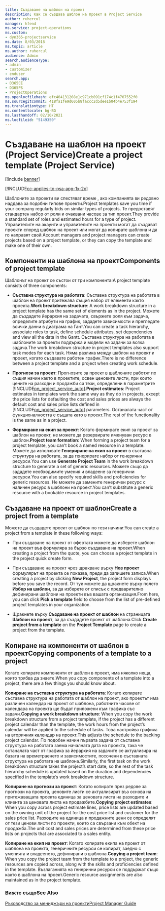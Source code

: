 ```yaml
---
title: Създаване на шаблон на проект
description: Как се създава шаблон на проект в Project Service
author: ruhercul
manager: kfend
ms.service: project-operations
ms.custom:
- dyn365-projectservice
ms.date: 8/03/2018
ms.topic: article
ms.author: ruhercul
audience: Admin
search.audienceType:
- admin
- customizer
- enduser
search.app:
- D365CE
- D365PS
- ProjectOperations
ms.openlocfilehash: efc404131208e1c971cb091cf174c1f4707552f0
ms.sourcegitcommit: 418fa1fe9d605b8faccc2d5dee1b04b4e753f194
ms.translationtype: HT
ms.contentlocale: bg-BG
ms.lasthandoff: 02/10/2021
ms.locfileid: "5149350"
---
```

# <a name="create-a-project-template-project-service"></a><span data-ttu-id="6bb1f-103">Създаване на шаблон на проект (Project Service)</span><span class="sxs-lookup"><span data-stu-id="6bb1f-103">Create a project template (Project Service)</span></span>

[!include [banner](../includes/psa-now-project-operations.md)]

[!INCLUDE[cc-applies-to-psa-app-1x-2x](../includes/cc-applies-to-psa-app-1x-2x.md)]

<span data-ttu-id="6bb1f-104">Шаблоните за проекти ви спестяват време , ако компанията ви редовно наддава за подобни типове проекти.</span><span class="sxs-lookup"><span data-stu-id="6bb1f-104">Project templates save you time if your company regularly bids on similar types of projects.</span></span> <span data-ttu-id="6bb1f-105">Те предоставят стандартен набор от роли и очаквани часове за тип проект.</span><span class="sxs-lookup"><span data-stu-id="6bb1f-105">They provide a standard set of roles and estimated hours for a type of project.</span></span> <span data-ttu-id="6bb1f-106">Управителите на акаунти и управителите на проекти могат да създават проекти според шаблон на проект или могат да копирате шаблона и да го направят свой.</span><span class="sxs-lookup"><span data-stu-id="6bb1f-106">Account managers and project managers can create projects based on a project template, or they can copy the template and make one of their own.</span></span>  
  
## <a name="components-of-project-template"></a><span data-ttu-id="6bb1f-107">Компоненти на шаблона на проект</span><span class="sxs-lookup"><span data-stu-id="6bb1f-107">Components of project template</span></span>
 <span data-ttu-id="6bb1f-108">Шаблонът на проект се състои от три компонента:</span><span class="sxs-lookup"><span data-stu-id="6bb1f-108">A project template consists of three components:</span></span>  
  
- <span data-ttu-id="6bb1f-109">**Съставна структура на работата**: Съставна структура на работата в шаблон на проект притежава същия набор от елементи както проекта.</span><span class="sxs-lookup"><span data-stu-id="6bb1f-109">**Work breakdown structure**: A work breakdown structure in a project template has the same set of elements as in the project.</span></span> <span data-ttu-id="6bb1f-110">Можете да създадете йерархия на задачата, свържете роля към задача, определите атрибути на график, зададете зависимости и прегледате всички данни в диаграма на Гант.</span><span class="sxs-lookup"><span data-stu-id="6bb1f-110">You can create a task hierarchy, associate roles to task, define schedule attributes, set dependencies and view all the data in the Gantt.</span></span> <span data-ttu-id="6bb1f-111">Съставна структура на работата в шаблоните за проекти поддържа и модели на задачи за всяка задача.</span><span class="sxs-lookup"><span data-stu-id="6bb1f-111">The work breakdown structure in project templates also support task modes for each task.</span></span> <span data-ttu-id="6bb1f-112">Няма разлика между шаблон на проект и проект, когато създавате работен график.</span><span class="sxs-lookup"><span data-stu-id="6bb1f-112">There is no difference between a project template and a project when creating work schedule.</span></span>  
  
- <span data-ttu-id="6bb1f-113">**Прогнози за проект**: Прогнозите за проект в шаблоните работят по същия начин както в проектите, освен ценовите листи, при които цените на разходи и продажби са тези, определени в параметрите [!INCLUDE[pn_project_service_auto](../includes/pn-project-service-auto.md)].</span><span class="sxs-lookup"><span data-stu-id="6bb1f-113">**Project estimates**: Project estimates in templates work the same way as they do in projects, except the price lists for defaulting the cost and sales prices are always the default cost and sales price lists defined in [!INCLUDE[pn_project_service_auto](../includes/pn-project-service-auto.md)] parameters.</span></span> <span data-ttu-id="6bb1f-114">Останалата част от функционалността е същата като в проект.</span><span class="sxs-lookup"><span data-stu-id="6bb1f-114">The rest of the functionality is the same as in a project.</span></span>  
  
- <span data-ttu-id="6bb1f-115">**Формиране на екип за проект**: Когато формирате екип за проект за шаблон на проект, не можете да резервирате именуван ресурс в шаблон.</span><span class="sxs-lookup"><span data-stu-id="6bb1f-115">**Project team formation**: When forming a project team for a project template, you can’t book a named resource in a template.</span></span> <span data-ttu-id="6bb1f-116">Можете да използвате **Генериране на екип за проект** в съставна структура на работата, за да генерирате набор от генерични ресурси.</span><span class="sxs-lookup"><span data-stu-id="6bb1f-116">You can use **Generate Project Team** in the work breakdown structure to generate a set of generic resources.</span></span> <span data-ttu-id="6bb1f-117">Можете също да зададете необходимите умения и владеене за генерични ресурси.</span><span class="sxs-lookup"><span data-stu-id="6bb1f-117">You can also specify required skills and proficiencies for generic resources.</span></span> <span data-ttu-id="6bb1f-118">Не можете да замените генеричен ресурс с наличен ресурс в шаблони на проект.</span><span class="sxs-lookup"><span data-stu-id="6bb1f-118">You can’t substitute a generic resource with a bookable resource in project templates.</span></span>  
  
## <a name="create-a-project-from-a-template"></a><span data-ttu-id="6bb1f-119">Създаване на проект от шаблон</span><span class="sxs-lookup"><span data-stu-id="6bb1f-119">Create a project from a template</span></span>  
 <span data-ttu-id="6bb1f-120">Можете да създадете проект от шаблон по тези начини:</span><span class="sxs-lookup"><span data-stu-id="6bb1f-120">You can create a project from a template in these following ways:</span></span>  
  
-   <span data-ttu-id="6bb1f-121">При създаване на проект от офертата можете да изберете шаблон на проект във формуляра за бързо създаване на проект.</span><span class="sxs-lookup"><span data-stu-id="6bb1f-121">When creating a project from the quote, you can choose a project template in the project quick create form.</span></span>  
  
-   <span data-ttu-id="6bb1f-122">При създаване на проект чрез щракване върху **Нов проект** формулярът на проекта се показва, преди да запишете записа.</span><span class="sxs-lookup"><span data-stu-id="6bb1f-122">When creating a project by clicking **New Project**, the project form displays before you save the record.</span></span> <span data-ttu-id="6bb1f-123">От тук можете да щракнете върху полето **Избор на шаблон**, за да изберете от списък с предварително дефинирани шаблони на проекти във вашата организация.</span><span class="sxs-lookup"><span data-stu-id="6bb1f-123">From here, you can click **Pick a template** field to choose from the list of pre-defined project templates in your organization.</span></span>  
  
-   <span data-ttu-id="6bb1f-124">Щракнете върху **Създаване на проект от шаблон** на страницата **Шаблон на проект**, за да създадете проект от шаблона.</span><span class="sxs-lookup"><span data-stu-id="6bb1f-124">Click **Create project from a template** on the **Project Template** page to create a project from the template.</span></span>  
  
## <a name="copying-components-of-a-template-to-a-project"></a><span data-ttu-id="6bb1f-125">Копиране на компоненти от шаблон в проект</span><span class="sxs-lookup"><span data-stu-id="6bb1f-125">Copying components of a template to a project</span></span>  
 <span data-ttu-id="6bb1f-126">Когато копирате компоненти от шаблон в проект, има няколко неща, които трябва да знаете.</span><span class="sxs-lookup"><span data-stu-id="6bb1f-126">When you copy components of a template into a project, there are a few things you should know about.</span></span>  
  
 <span data-ttu-id="6bb1f-127">**Копиране на съставна структура на работата**: Когато копирате съставна структура на работата от шаблон на проект, ако проектът има различен календар на проект от шаблона, работните часове от календара на проекта ще бъдат приложени към графика със задачи.</span><span class="sxs-lookup"><span data-stu-id="6bb1f-127">**Copying a work breakdown structure**: When you copy the work breakdown structure from a project template, if the project has a different project calendar than the template, the work hours from the project’s calendar will be applied to the schedule of tasks.</span></span> <span data-ttu-id="6bb1f-128">Това настройва графика на вторичния календар на проект.</span><span class="sxs-lookup"><span data-stu-id="6bb1f-128">This adjusts the schedule to the backing project calendar.</span></span> <span data-ttu-id="6bb1f-129">По подобен начин първата задача от съставна структура на работата заема началната дата на проекта, така че останалата част от графика за йерархия на задачите се актуализира на базата на времетраенето и зависимостите, посочени в съставната структура на работата на шаблона.</span><span class="sxs-lookup"><span data-stu-id="6bb1f-129">Similarly, the first task on the work breakdown structure takes the project’s start date, so the rest of the task hierarchy schedule is updated based on the duration and dependencies specified in the template’s work breakdown structure.</span></span>  
  
 <span data-ttu-id="6bb1f-130">**Копиране на прогнози за проект**: Когато копирате през редове за прогнози на проекта, ценовите листи се актуализират въз основа на притежаващата проекта единица за ценовата листа на разходите и клиента за ценовата листа на продажбите.</span><span class="sxs-lookup"><span data-stu-id="6bb1f-130">**Copying project estimates**: When you copy across project estimate lines, price lists are updated based on the owning unit of the project for the cost price list and customer for the sales price list.</span></span> <span data-ttu-id="6bb1f-131">Разходите на единица и продажните цени се определят от тези ценови листи по проекти, които са свързани към обект на продажба.</span><span class="sxs-lookup"><span data-stu-id="6bb1f-131">The unit cost and sales prices are determined from these price lists on projects that are associated to a sales entity.</span></span>  
  
 <span data-ttu-id="6bb1f-132">**Копиране на екип на проект**: Когато копирате екипа на проект от шаблона на проекта, генеричните ресурси се копират, заедно с уменията и владеенето, дефинирани в шаблона.</span><span class="sxs-lookup"><span data-stu-id="6bb1f-132">**Copying a project team**: When you copy the project team from the template to a project, the generic resources are copied across, along with the skills and proficiencies defined in the template.</span></span> <span data-ttu-id="6bb1f-133">Възлаганията на генерични ресурси се поддържат също както в шаблона на проект.</span><span class="sxs-lookup"><span data-stu-id="6bb1f-133">Generic resource assignments are also maintained as in the project template.</span></span>  
  
### <a name="see-also"></a><span data-ttu-id="6bb1f-134">Вижте също</span><span class="sxs-lookup"><span data-stu-id="6bb1f-134">See Also</span></span>  
 [<span data-ttu-id="6bb1f-135">Ръководство за мениджъри на проекти</span><span class="sxs-lookup"><span data-stu-id="6bb1f-135">Project Manager Guide</span></span>](../psa/project-manager-guide.md)
